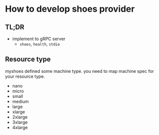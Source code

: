 # How to develop shoes provider

## TL;DR

- implement to gRPC server
    - `shoes`, `health`, `stdio`


## Resource type

myshoes defined some machine type. you need to map machine spec for your resource type.

- nano
- micro
- small
- medium
- large
- xlarge
- 2xlarge
- 3xlarge
- 4xlarge